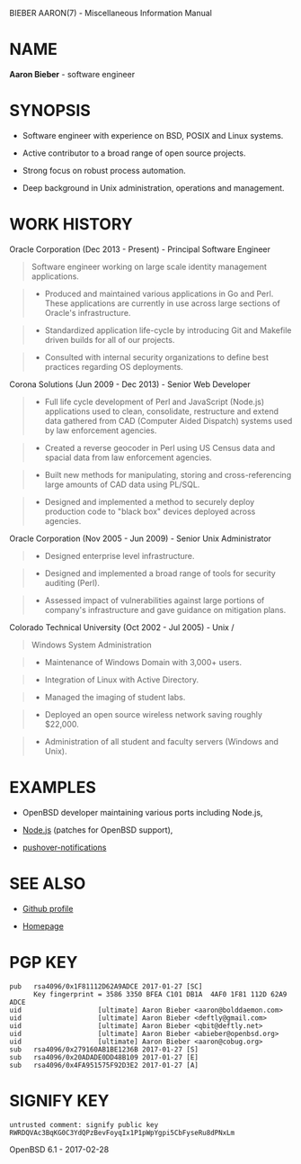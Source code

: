 BIEBER&#160;AARON(7) - Miscellaneous Information Manual

# NAME

**Aaron Bieber** - software engineer

# SYNOPSIS

*	Software engineer with experience on BSD, POSIX and Linux systems.

*	Active contributor to a broad range of open source projects.

*	Strong focus on robust process automation.

*	Deep background in Unix administration, operations and management.

# WORK HISTORY

Oracle Corporation (Dec 2013 - Present) - Principal Software Engineer

> Software engineer working on large scale identity management applications.

> *	Produced and maintained various applications in Go and Perl.
> 	These applications are currently in use across large sections of Oracle's
> 	infrastructure.

> *	Standardized application life-cycle by introducing Git and Makefile
> 	driven builds for all of our projects.

> *	Consulted with internal security organizations to define best
> 	practices regarding OS deployments.

Corona Solutions (Jun 2009 - Dec 2013) - Senior Web Developer

> *	Full life cycle development of Perl and JavaScript (Node.js)
> 	applications used to clean, consolidate, restructure and extend data
> 	gathered from CAD (Computer Aided Dispatch) systems used by law
> 	enforcement agencies.

> *	Created a reverse geocoder in Perl using US Census data and spacial
> 	data from law enforcement agencies.

> *	Built new methods for manipulating, storing and cross-referencing
> 	large amounts of CAD data using PL/SQL.

> *	Designed and implemented a method to securely deploy production code to
> 	"black box" devices deployed across agencies.

Oracle Corporation (Nov 2005 - Jun 2009) - Senior Unix Administrator

> *	Designed enterprise level infrastructure.

> *	Designed and implemented a broad range of tools for security auditing (Perl).

> *	Assessed impact of vulnerabilities against large portions of company's
> 	infrastructure and gave guidance on mitigation plans.

Colorado Technical University (Oct 2002 - Jul 2005) - Unix /

> Windows System Administration

> *	Maintenance of Windows Domain with 3,000+ users.

> *	Integration of Linux with Active Directory.

> *	Managed the imaging of student labs.

> *	Deployed an open source wireless network saving roughly $22,000.

> *	Administration of all student and faculty servers (Windows and Unix).

# EXAMPLES

*	OpenBSD developer maintaining various ports including Node.js,

*	[Node.js](https://github.com/nodejs/node/blob/master/AUTHORS)
	(patches for OpenBSD support),

*	[pushover-notifications](https://www.npmjs.com/package/pushover-notifications)

# SEE ALSO

*	[Github profile](https://github.com/qbit)

*	[Homepage](https://deftly.net)

# PGP KEY

	pub   rsa4096/0x1F81112D62A9ADCE 2017-01-27 [SC]
	      Key fingerprint = 3586 3350 BFEA C101 DB1A  4AF0 1F81 112D 62A9 ADCE
	uid                   [ultimate] Aaron Bieber <aaron@bolddaemon.com>
	uid                   [ultimate] Aaron Bieber <deftly@gmail.com>
	uid                   [ultimate] Aaron Bieber <qbit@deftly.net>
	uid                   [ultimate] Aaron Bieber <abieber@openbsd.org>
	uid                   [ultimate] Aaron Bieber <aaron@cobug.org>
	sub   rsa4096/0x279160AB1BE1236B 2017-01-27 [S]
	sub   rsa4096/0x20ADADE0DD48B109 2017-01-27 [E]
	sub   rsa4096/0x4FA951575F92D3E2 2017-01-27 [A]

# SIGNIFY KEY

	untrusted comment: signify public key
	RWRDQVAc3BqKG0C3YdQPzBevFoyqIx1P1pWpYgpi5CbFyseRu8dPNxLm

OpenBSD 6.1 - 2017-02-28

